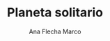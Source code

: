 ---
title: "Planeta solitario"
subtitle: ""
description: ""
layout: book
author: Ana Flecha Marco
started: 2024-04-27
read: 2024-05-04
status: read
rating: 5
color: 
cover: 
pages: 160
link: https://www.mistergriffin.es/product-page/planeta-solitario
---